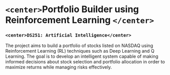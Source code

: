 # `<center>`Portfolio Builder using Reinforcement Learning `</center>`

### `<center>DS251: Artificial Intelligence</center>`

The project aims to build a portfolio of stocks listed on NASDAQ using Reinforcement Learning (RL) techniques such as Deep Learning and Q Learning. The goal is to develop an intelligent system capable of making informed decisions about stock selection and portfolio allocation in order to maximize returns while managing risks effectively.
